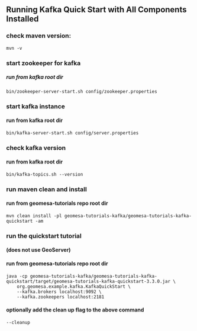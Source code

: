 ## Running Kafka Quick Start with All Components Installed

### check maven version:
``` mvn -v ```

### start zookeeper for kafka
##### run from kafka root dir
``` bin/zookeeper-server-start.sh config/zookeeper.properties ```

### start kafka instance
#### run from kafka root dir
``` bin/kafka-server-start.sh config/server.properties ```

### check kafka version
#### run from kafka root dir
``` bin/kafka-topics.sh --version ```

### run maven clean and install
#### run from geomesa-tutorials repo root dir
``` mvn clean install -pl geomesa-tutorials-kafka/geomesa-tutorials-kafka-quickstart -am ```

### run the quickstart tutorial
#### (does not use GeoServer)
#### run from geomesa-tutorials repo root dir
```
java -cp geomesa-tutorials-kafka/geomesa-tutorials-kafka-quickstart/target/geomesa-tutorials-kafka-quickstart-3.3.0.jar \
    org.geomesa.example.kafka.KafkaQuickStart \
    --kafka.brokers localhost:9092 \
    --kafka.zookeepers localhost:2181
```

#### optionally add the clean up flag to the above command
``` --cleanup ```